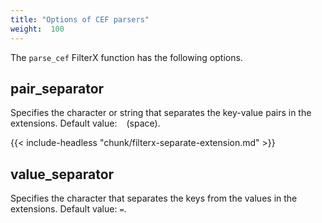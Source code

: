 ```yaml
---
title: "Options of CEF parsers"
weight:  100
---
```

<!-- This file is under the copyright of Axoflow, and licensed under Apache License 2.0, except for using the Axoflow and AxoSyslog trademarks. -->

The `parse_cef` FilterX function has the following options.

## pair_separator

Specifies the character or string that separates the key-value pairs in the extensions. Default value: ` ` (space).

{{< include-headless "chunk/filterx-separate-extension.md" >}}

## value_separator

Specifies the character that separates the keys from the values in the extensions. Default value: `=`.
